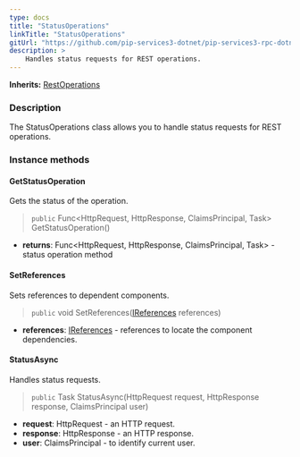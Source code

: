 ```yaml
---
type: docs
title: "StatusOperations"
linkTitle: "StatusOperations"
gitUrl: "https://github.com/pip-services3-dotnet/pip-services3-rpc-dotnet"
description: >
    Handles status requests for REST operations.
---
```


**Inherits:** [RestOperations](../rest_operations)

### Description

The StatusOperations class allows you to handle status requests for REST operations.  

### Instance methods

#### GetStatusOperation
Gets the status of the operation.

> `public` Func\<HttpRequest, HttpResponse, ClaimsPrincipal, Task\> GetStatusOperation()

- **returns**: Func\<HttpRequest, HttpResponse, ClaimsPrincipal, Task\> - status operation method


#### SetReferences
Sets references to dependent components.

> `public` void SetReferences([IReferences](../../../commons/refer/ireferences) references)

- **references**: [IReferences](../../../commons/refer/ireferences) - references to locate the component dependencies.


#### StatusAsync
Handles status requests.

> `public` Task StatusAsync(HttpRequest request, HttpResponse response, ClaimsPrincipal user)
- **request**: HttpRequest - an HTTP request.
- **response**: HttpResponse - an HTTP response.
- **user**: ClaimsPrincipal - to identify current user.
